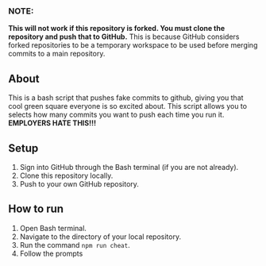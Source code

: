 ### NOTE: 
**This will not work if this repository is forked. You must clone the repository and push that to GitHub.**
This is because GitHub considers forked repositories to be a temporary workspace to be used before merging
commits to a main repository.

## About
This is a bash script that pushes fake commits to github, giving you that cool green square everyone is
so excited about. This script allows you to selects how many commits you want to push each time you run it. **EMPLOYERS HATE THIS!!!**

## Setup
  1. Sign into GitHub through the Bash terminal (if you are not already).
  2. Clone this repository locally.
  3. Push to your own GitHub repository.
  
 ## How to run
  1. Open Bash terminal.
  2. Navigate to the directory of your local repository.
  3. Run the command `npm run cheat`.
  4. Follow the prompts
